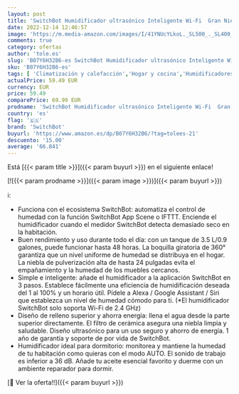 ```yaml
---
layout: post
title: 'SwitchBot Humidificador ultrasónico Inteligente Wi-Fi  Gran Niebla fría de 3 5 l para Dormitorio  diseño de Relleno Superior  difusor de Aceite Esencial con Alexa  Google Home e IFTTT'
date: 2022-12-14 12:46:57
image: 'https://m.media-amazon.com/images/I/41YNUcYLkoL._SL500_._SL400_.jpg'
comments: true
category: ofertas
author: 'tole.es'
slug: 'B07Y6H32B6-es SwitchBot Humidificador ultrasónico Inteligente Wi-Fi Gran...'
sku: 'B07Y6H32B6-es'
tags: [ 'Climatización y calefacción','Hogar y cocina','Humidificadores','alexa','google','home','ifttt','switchbot','🇪🇸', ]
actualPrice: 59.49 EUR
currency: EUR
price: 59.49
comparePrice: 69.99 EUR
prodname: 'SwitchBot Humidificador ultrasónico Inteligente Wi-Fi  Gran Niebla fría de 3 5 l para Dormitorio  diseño de Relleno Superior  difusor de Aceite Esencial con Alexa  Google Home e IFTTT'
country: 'es'
flag: '🇪🇸'
brand: 'SwitchBot'
buyurl: 'https://www.amazon.es/dp/B07Y6H32B6/?tag=tolees-21'
descuento: '15.00'
average: '66.841'
---
```


Está [{{< param title >}}]({{< param buyurl >}}) en el siguiente enlace!

[![{{< param prodname >}}]({{< param image >}})]({{< param buyurl >}})

ℹ️:

- Funciona con el ecosistema SwitchBot: automatiza el control de humedad con la función SwitchBot App Scene o IFTTT. Enciende el humidificador cuando el medidor SwitchBot detecta demasiado seco en la habitación.
- Buen rendimiento y uso durante todo el día: con un tanque de 3.5 L/0.9 galones, puede funcionar hasta 48 horas. La boquilla giratoria de 360° garantiza que un nivel uniforme de humedad se distribuya en el hogar. La niebla de pulverización alta de hasta 24 pulgadas evita el empañamiento y la humedad de los muebles cercanos.
- Simple e inteligente: añade el humidificador a la aplicación SwitchBot en 3 pasos. Establece fácilmente una eficiencia de humidificación deseada del 1 al 100% y un horario útil. Pídele a Alexa / Google Assistant / Siri que establezca un nivel de humedad cómodo para ti. (*El humidificador SwitchBot solo soporta Wi-Fi de 2.4 GHz)
- Diseño de relleno superior y ahorra energía: llena el agua desde la parte superior directamente. El filtro de cerámica asegura una niebla limpia y saludable. Diseño ultrasónico para un uso seguro y ahorro de energía. 1 año de garantía y soporte de por vida de SwitchBot.
- Humidificador ideal para dormitorio: monitorea y mantiene la humedad de tu habitación como quieras con el modo AUTO. El sonido de trabajo es inferior a 36 dB. Añade tu aceite esencial favorito y duerme con un ambiente reparador para dormir.

[🛒 Ver la oferta!!]({{< param buyurl >}})
